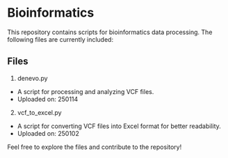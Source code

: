 # Bioinformatics

This repository contains scripts for bioinformatics data processing. The following files are currently included:

## Files
1. denevo.py
- A script for processing and analyzing VCF files.
- Uploaded on: 250114
2. vcf_to_excel.py
- A script for converting VCF files into Excel format for better readability.
- Uploaded on: 250102


Feel free to explore the files and contribute to the repository!
